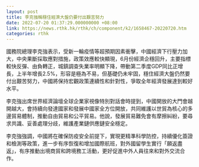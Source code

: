 ```yaml
---
layout: post
title: 李克強稱穩住經濟大盤仍要付出艱苦努力
date: 2022-07-20 01:37:29.000000000 +08:00
link: https://news.rthk.hk/rthk/ch/component/k2/1658467-20220720.htm
categories: rthk
---
```


國務院總理李克強表示，受新一輪疫情等超預期因素衝擊，中國經濟下行壓力加大，中央果斷採取應對措施，政策效應較快顯現，6月份經濟企穩回升，主要指標較快反彈、由負轉正，城鎮調查失業率明顯下降，帶動第二季度GDP同比正增長，上半年增長2.5%，形容是極為不易，但基礎仍未牢固，穩住經濟大盤仍然要付出艱苦努力，中國將保持宏觀政策連續性和針對性，爭取全年經濟發展達到較好水平。

李克強出席世界經濟論壇全球企業家視像特別對話會時提到，中國開放的大門會越開越大，會持續向發達國家和發展中國家全方位開放，共同維護以世貿為核心的多邊貿易體制，推動自由貿易和公平貿易。他說，發展貿易難免會有摩擦糾紛，要尋求共識、妥善處理分歧，維護產業鏈供應鏈安全穩定。

李克強強調，中國將在確保防疫安全前提下，實現更精準科學防控，持續優化簽證和檢測等政策，進一步有序恢復和增加國際航班，對外國留學生實行「願返盡返」，有序推動出境商貿和跨境務工活動，更好促進中外人員往來和對外交流合作。
